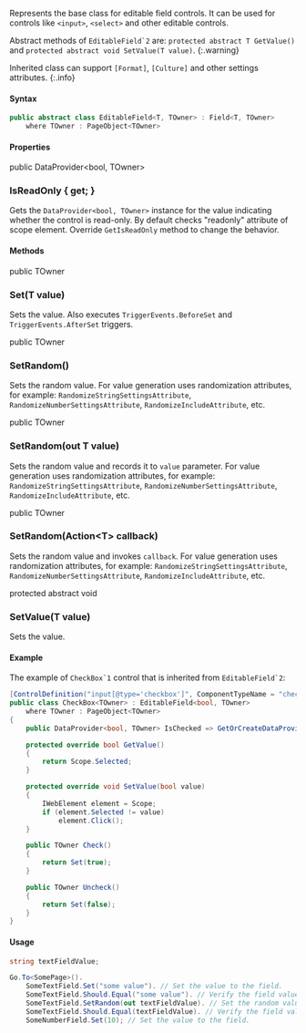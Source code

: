 Represents the base class for editable field controls. It can be used for controls like `<input>`, `<select>` and other editable controls.

Abstract methods of ``EditableField`2`` are: `protected abstract T GetValue()` and `protected abstract void SetValue(T value)`.
{:.warning}

Inherited class can support `[Format]`, `[Culture]` and other settings attributes.
{:.info}

#### Syntax

```cs
public abstract class EditableField<T, TOwner> : Field<T, TOwner>
    where TOwner : PageObject<TOwner>
```

#### Properties

<div class="member">
    <span class="head"><span class="keyword">public</span> <span class="type">DataProvider</span><wbr>&lt;<span class="keyword">bool</span>, <span class="type">TOwner</span>&gt;</span>
    <h3><span class="body">IsReadOnly</span><span class="tail"> { <span class="keyword">get</span>; }</span></h3>
</div>

Gets the `DataProvider<bool, TOwner>` instance for the value indicating whether the control is read-only. By default checks "readonly" attribute of scope element. Override `GetIsReadOnly` method to change the behavior.

#### Methods

<div class="member">
    <span class="head"><span class="keyword">public</span> <span class="type">TOwner</span></span>
    <h3><span class="body">Set</span><span class="tail">(<span class="type">T</span> value)</span></h3>
</div>

Sets the value. 
Also executes `TriggerEvents.BeforeSet` and `TriggerEvents.AfterSet` triggers.

<div class="member">
    <span class="head"><span class="keyword">public</span> <span class="type">TOwner</span></span>
    <h3><span class="body">SetRandom()</span></h3>
</div>

Sets the random value. 
For value generation uses randomization attributes, for example: `RandomizeStringSettingsAttribute`, `RandomizeNumberSettingsAttribute`, `RandomizeIncludeAttribute`, etc.

<div class="member">
    <span class="head"><span class="keyword">public</span> <span class="type">TOwner</span></span>
    <h3><span class="body">SetRandom</span><span class="tail">(<span class="keyword">out</span> <span class="type">T</span> value)</span></h3>
</div>

Sets the random value and records it to `value` parameter. 
For value generation uses randomization attributes, for example: `RandomizeStringSettingsAttribute`, `RandomizeNumberSettingsAttribute`, `RandomizeIncludeAttribute`, etc.

<div class="member">
    <span class="head"><span class="keyword">public</span> <span class="type">TOwner</span></span>
    <h3><span class="body">SetRandom</span><span class="tail">(<span class="keyword">Action</span><wbr>&lt;<span class="type">T</span>&gt; callback)</span></h3>
</div>

Sets the random value and invokes `callback`. 
For value generation uses randomization attributes, for example: `RandomizeStringSettingsAttribute`, `RandomizeNumberSettingsAttribute`, `RandomizeIncludeAttribute`, etc.

<div class="member">
    <span class="head"><span class="keyword">protected</span> <span class="keyword">abstract</span> <span class="keyword">void</span></span>
    <h3><span class="body">SetValue</span><span class="tail">(<span class="type">T</span> value)</span></h3>
</div>

Sets the value.

#### Example

The example of ``CheckBox`1`` control that is inherited from ``EditableField`2``:

```cs
[ControlDefinition("input[@type='checkbox']", ComponentTypeName = "checkbox")]
public class CheckBox<TOwner> : EditableField<bool, TOwner>
    where TOwner : PageObject<TOwner>
{
    public DataProvider<bool, TOwner> IsChecked => GetOrCreateDataProvider("checked", () => Value);

    protected override bool GetValue()
    {
        return Scope.Selected;
    }

    protected override void SetValue(bool value)
    {
        IWebElement element = Scope;
        if (element.Selected != value)
            element.Click();
    }

    public TOwner Check()
    {
        return Set(true);
    }

    public TOwner Uncheck()
    {
        return Set(false);
    }
}
```

#### Usage

```cs
string textFieldValue;

Go.To<SomePage>().
    SomeTextField.Set("some value"). // Set the value to the field.
    SomeTextField.Should.Equal("some value"). // Verify the field value.
    SomeTextField.SetRandom(out textFieldValue). // Set the random value to the field.
    SomeTextField.Should.Equal(textFieldValue). // Verify the field value.
    SomeNumberField.Set(10); // Set the value to the field.
```
